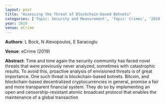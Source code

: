 ```yaml
---
layout: post
title: "Assessing the Threat of Blockchain-based Botnets"
categories: ['Topic: Security and Measurement', 'Topic: Crimes', '2019', 'Venue: eCrime']
year: 2019
venue: eCrime
---
```

**Authors**: L Bock, N Alexopoulos, E Saracoglu

**Venue**: eCrime (2019)

**Abstract**: Time and time again the security community has faced novel threats that were previously never analyzed, sometimes with catastrophic results. To avoid this, proactive analysis of envisioned threats is of great importance. One such threat is blockchain-based botnets. Bitcoin, and blockchain-based decentralized cryptocurrencies in general, promise a fair and more transparent financial system. They do so by implementing an open and censorship-resistant atomic broadcast protocol that enables the maintenance of a global transaction
